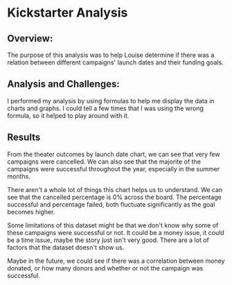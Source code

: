 # Kickstarter Analysis

## Overview: 

The purpose of this analysis was to help Louise determine if there was a relation between
different campaigns' launch dates and their funding goals.

## Analysis and Challenges: 

I performed my analysis by using formulas to help me display the data in charts and graphs.
I could tell a few times that I was using the wrong formula, so it helped to play around with it.

## Results

<ADD CHART HERE>

From the theater outcomes by launch date chart, we can see that very few campaigns
were cancelled. We can also see that the majorite of the campaigns were successful
throughout the year, especially in the summer months.

<ADD GOALS CHART HERE>

There aren't a whole lot of things this chart helps us to understand. We can see that the
cancelled percentage is 0% across the board. The percentage successful and percentage failed, both 
fluctuate significantly as the goal becomes higher.

Some limitations of this dataset might be that we don't know why some of these
campaigns were successful or not. It could be a money issue, it could be a time issue, 
maybe the story just isn't very good. There are a lot of factors that the dataset
doesn't show us.

Maybe in the future, we could see if there was a correlation between money donated, or
how many donors and whether or not the campaign was successful.